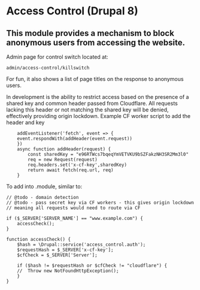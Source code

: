 # Access Control (Drupal 8)
## This module provides a mechanism to block anonymous users from accessing the website.

Admin page for control switch located at:
```
admin/access-control/killswitch
```
For fun, it also shows a list of page titles on the response to anonymous users.

In development is the ability to restrict access based on the presence of a shared key and common header passed from Cloudflare. All requests lacking this header or not matching the shared key will be denied, effectively providing origin lockdown. Example CF worker script to add the header and key

```
    addEventListener('fetch', event => {
    event.respondWith(addHeader(event.request))
    })
    async function addHeader(request) {
        const sharedKey = "e96RTWcs7bqeqYmVETVKU9bSZFakzNH3SR2Mm3l0"
        req = new Request(request)
        req.headers.set('x-cf-key',sharedKey)
        return await fetch(req.url, req)
    }
```

To add into .module, similar to:
```
// @todo - domain detection
// @todo - pass secret key via CF workers - this gives origin lockdown
// meaning all requests would need to route via CF

if ($_SERVER['SERVER_NAME'] == "www.example.com") {
    accessCheck();
}

function accessCheck() {
    $hash = \Drupal::service('access_control.auth');
    $requestHash = $_SERVER['x-cf-key'];
    $cfCheck = $_SERVER['Server'];

    if ($hash != $requestHash or $cfCheck != "cloudflare") {
    //  Throw new NotFoundHttpException();
    }
}
```